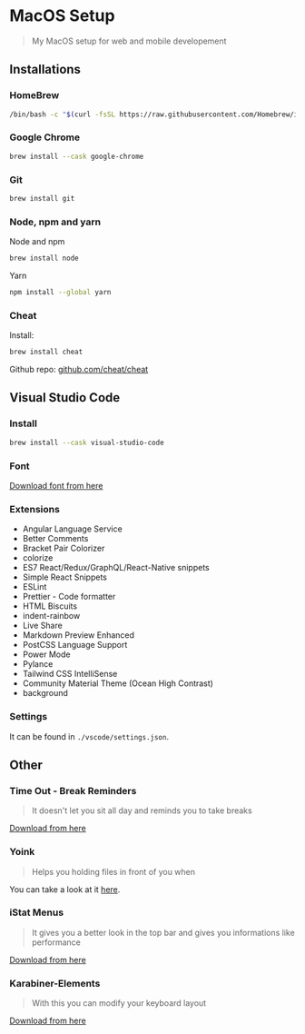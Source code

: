 # MacOS Setup

> My MacOS setup for web and mobile developement

## Installations

### HomeBrew

```sh
/bin/bash -c "$(curl -fsSL https://raw.githubusercontent.com/Homebrew/install/HEAD/install.sh)"
```

### Google Chrome

```sh
brew install --cask google-chrome
```

### Git

```sh
brew install git
```

### Node, npm and yarn

Node and npm

```sh
brew install node
```

Yarn

```sh
npm install --global yarn
```

### Cheat

Install:

```sh
brew install cheat
```

Github repo: [github.com/cheat/cheat](https://github.com/cheat/cheat)

## Visual Studio Code

### Install

```sh
brew install --cask visual-studio-code
```

### Font

[Download font from here](https://drama-sans.github.io/drama-sans/DramaSans.ttf)

### Extensions

- Angular Language Service
- Better Comments
- Bracket Pair Colorizer
- colorize
- ES7 React/Redux/GraphQL/React-Native snippets
- Simple React Snippets
- ESLint
- Prettier - Code formatter
- HTML Biscuits
- indent-rainbow
- Live Share
- Markdown Preview Enhanced
- PostCSS Language Support
- Power Mode
- Pylance
- Tailwind CSS IntelliSense
- Community Material Theme (Ocean High Contrast)
- background

### Settings

It can be found in `./vscode/settings.json`.

## Other

### Time Out - Break Reminders

> It doesn't let you sit all day and reminds you to take breaks

[Download from here](https://apps.apple.com/us/app/time-out-break-reminders/id402592703?mt=12)

### Yoink

> Helps you holding files in front of you when

You can take a look at it [here](https://www.yoink.app/).

### iStat Menus

> It gives you a better look in the top bar and gives you informations like performance

[Download from here](https://bjango.com/mac/istatmenus/)

### Karabiner-Elements

> With this you can modify your keyboard layout

[Download from here](https://karabiner-elements.pqrs.org/)
